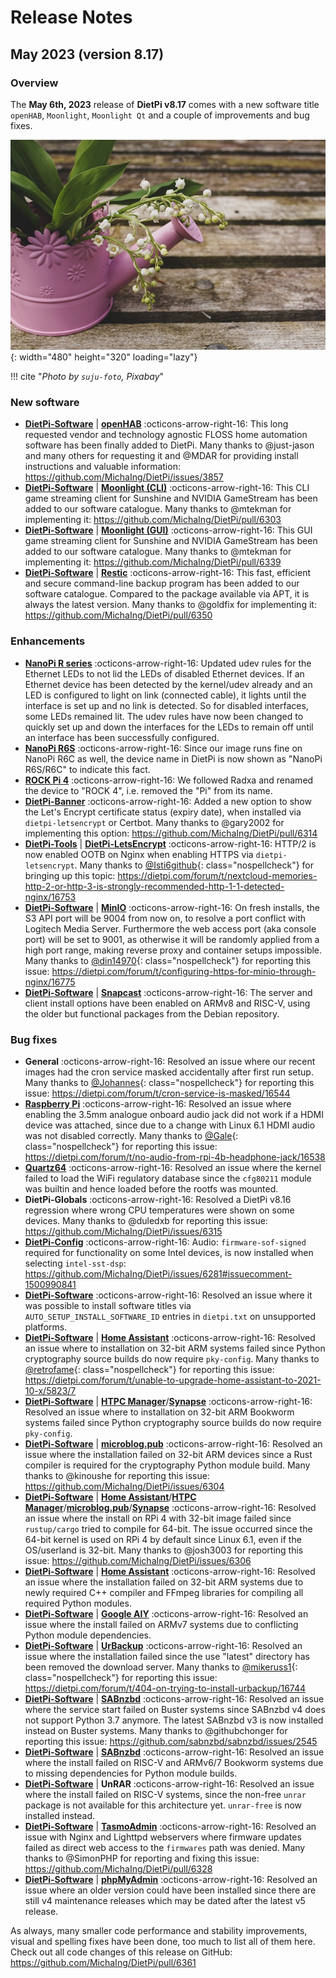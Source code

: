 # Release Notes

## May 2023 (version 8.17)

### Overview

The **May 6th, 2023** release of **DietPi v8.17** comes with a new software title `openHAB`, `Moonlight`, `Moonlight Qt` and a couple of improvements and bug fixes.

![Lilies of the valley](../assets/images/dietpi-release-v8_17.jpg){: width="480" height="320" loading="lazy"}

!!! cite "*Photo by `suju-foto`, Pixabay*"

### New software

- [**DietPi-Software**](../dietpi_tools/software_installation.md#dietpi-software) | [**openHAB**](../software/social.md#openhab) :octicons-arrow-right-16: This long requested vendor and technology agnostic FLOSS home automation software has been finally added to DietPi. Many thanks to @just-jason and many others for requesting it and @MDAR for providing install instructions and valuable information: <https://github.com/MichaIng/DietPi/issues/3857>
- [**DietPi-Software**](../dietpi_tools/software_installation.md#dietpi-software) | [**Moonlight (CLI)**](../software/gaming.md#moonlight-cli) :octicons-arrow-right-16: This CLI game streaming client for Sunshine and NVIDIA GameStream has been added to our software catalogue. Many thanks to @mtekman for implementing it: <https://github.com/MichaIng/DietPi/pull/6303>
- [**DietPi-Software**](../dietpi_tools/software_installation.md#dietpi-software) | [**Moonlight (GUI)**](../software/gaming.md#moonlight-gui) :octicons-arrow-right-16: This GUI game streaming client for Sunshine and NVIDIA GameStream has been added to our software catalogue. Many thanks to @mtekman for implementing it: <https://github.com/MichaIng/DietPi/pull/6339>
- [**DietPi-Software**](../dietpi_tools/software_installation.md#dietpi-software) | [**Restic**](../software/cloud.md#restic) :octicons-arrow-right-16: This fast, efficient and secure command-line backup program has been added to our software catalogue. Compared to the package available via APT, it is always the latest version. Many thanks to @goldfix for implementing it: <https://github.com/MichaIng/DietPi/pull/6350>

### Enhancements

- [**NanoPi R series**](../hardware.md#nanopi-series-friendlyelec) :octicons-arrow-right-16: Updated udev rules for the Ethernet LEDs to not lid the LEDs of disabled Ethernet devices. If an Ethernet device has been detected by the kernel/udev already and an LED is configured to light on link (connected cable), it lights until the interface is set up and no link is detected. So for disabled interfaces, some LEDs remained lit. The udev rules have now been changed to quickly set up and down the interfaces for the LEDs to remain off until an interface has been successfully configured.
- [**NanoPi R6S**](../hardware.md#nanopi-series-friendlyelec) :octicons-arrow-right-16: Since our image runs fine on NanoPi R6C as well, the device name in DietPi is now shown as "NanoPi R6S/R6C" to indicate this fact.
- [**ROCK Pi 4**](../hardware.md#radxa) :octicons-arrow-right-16: We followed Radxa and renamed the device to "ROCK 4", i.e. removed the "Pi" from its name.
- [**DietPi-Banner**](../dietpi_tools/misc_tools.md#dietpi-banner) :octicons-arrow-right-16: Added a new option to show the Let's Encrypt certificate status (expiry date), when installed via `dietpi-letsencrypt` or Certbot. Many thanks to @gary2002 for implementing this option: <https://github.com/MichaIng/DietPi/pull/6314>
- [**DietPi-Tools**](../dietpi_tools.md) | [**DietPi-LetsEncrypt**](../dietpi_tools/software_installation.md#dietpi-letsencrypt) :octicons-arrow-right-16: HTTP/2 is now enabled OOTB on Nginx when enabling HTTPS via `dietpi-letsencrypt`. Many thanks to [@Isti6github](https://dietpi.com/forum/u/Isti6github){: class="nospellcheck"} for bringing up this topic: <https://dietpi.com/forum/t/nextcloud-memories-http-2-or-http-3-is-strongly-recommended-http-1-1-detected-nginx/16753>
- [**DietPi-Software**](../dietpi_tools/software_installation.md#dietpi-software) | [**MinIO**](../software/cloud.md#minio) :octicons-arrow-right-16: On fresh installs, the S3 API port will be 9004 from now on, to resolve a port conflict with Logitech Media Server. Furthermore the web access port (aka console port) will be set to 9001, as otherwise it will be randomly applied from a high port range, making reverse proxy and container setups impossible. Many thanks to [@din14970](https://dietpi.com/forum/u/din14970){: class="nospellcheck"} for reporting this issue: <https://dietpi.com/forum/t/configuring-https-for-minio-through-nginx/16775>
- [**DietPi-Software**](../dietpi_tools/software_installation.md#dietpi-software) | [**Snapcast**](../software/media.md#snapcast-server) :octicons-arrow-right-16: The server and client install options have been enabled on ARMv8 and RISC-V, using the older but functional packages from the Debian repository.

### Bug fixes

- **General** :octicons-arrow-right-16: Resolved an issue where our recent images had the cron service masked accidentally after first run setup. Many thanks to [@Johannes](https://dietpi.com/forum/u/Johannes){: class="nospellcheck"} for reporting this issue: <https://dietpi.com/forum/t/cron-service-is-masked/16544>
- [**Raspberry Pi**](../hardware.md#raspberry-pi) :octicons-arrow-right-16: Resolved an issue where enabling the 3.5mm analogue onboard audio jack did not work if a HDMI device was attached, since due to a change with Linux 6.1 HDMI audio was not disabled correctly. Many thanks to [@Gale](https://dietpi.com/forum/u/Gale){: class="nospellcheck"} for reporting this issue: <https://dietpi.com/forum/t/no-audio-from-rpi-4b-headphone-jack/16538>
- [**Quartz64**](../hardware.md#pine64) :octicons-arrow-right-16: Resolved an issue where the kernel failed to load the WiFi regulatory database since the `cfg80211` module was builtin and hence loaded before the rootfs was mounted.
- **DietPi-Globals** :octicons-arrow-right-16: Resolved a DietPi v8.16 regression where wrong CPU temperatures were shown on some devices. Many thanks to @duledxb for reporting this issue: <https://github.com/MichaIng/DietPi/issues/6315>
- [**DietPi-Config**](../dietpi_tools/system_configuration.md#dietpi-config) :octicons-arrow-right-16: Audio: `firmware-sof-signed` required for functionality on some Intel devices, is now installed when selecting `intel-sst-dsp`: <https://github.com/MichaIng/DietPi/issues/6281#issuecomment-1500990841>
- [**DietPi-Software**](../dietpi_tools/software_installation.md#dietpi-software) :octicons-arrow-right-16: Resolved an issue where it was possible to install software titles via `AUTO_SETUP_INSTALL_SOFTWARE_ID` entries in `dietpi.txt` on unsupported platforms.
- [**DietPi-Software**](../dietpi_tools/software_installation.md#dietpi-software) | [**Home Assistant**](../software/home_automation.md#home-assistant) :octicons-arrow-right-16: Resolved an issue where to installation on 32-bit ARM systems failed since Python cryptography source builds do now require `pky-config`. Many thanks to [@retrofame](https://dietpi.com/forum/u/retrofame){: class="nospellcheck"} for reporting this issue: <https://dietpi.com/forum/t/unable-to-upgrade-home-assistant-to-2021-10-x/5823/7>
- [**DietPi-Software**](../dietpi_tools/software_installation.md#dietpi-software) | [**HTPC Manager**](../software/bittorrent.md#htpc-manager)/[**Synapse**](../software/social.md#synapse) :octicons-arrow-right-16: Resolved an issue where to installation on 32-bit ARM Bookworm systems failed since Python cryptography source builds do now require `pky-config`.
- [**DietPi-Software**](../dietpi_tools/software_installation.md#dietpi-software) | [**microblog.pub**](../software/social.md#microblogpub) :octicons-arrow-right-16: Resolved an issue where the installation failed on 32-bit ARM devices since a Rust compiler is required for the cryptography Python module build. Many thanks to @kinoushe for reporting this issue: <https://github.com/MichaIng/DietPi/issues/6304>
- [**DietPi-Software**](../dietpi_tools/software_installation.md#dietpi-software) | [**Home Assistant**](../software/home_automation.md#home-assistant)/[**HTPC Manager**](../software/bittorrent.md#htpc-manager)/[**microblog.pub**](../software/social.md#microblogpub)/[**Synapse**](../software/social.md#synapse) :octicons-arrow-right-16: Resolved an issue where the install on RPi 4 with 32-bit image failed since `rustup/cargo` tried to compile for 64-bit. The issue occurred since the 64-bit kernel is used on RPi 4 by default since Linux 6.1, even if the OS/userland is 32-bit. Many thanks to @josh3003 for reporting this issue: <https://github.com/MichaIng/DietPi/issues/6306>
- [**DietPi-Software**](../dietpi_tools/software_installation.md#dietpi-software) | [**Home Assistant**](../software/home_automation.md#home-assistant) :octicons-arrow-right-16: Resolved an issue where the installation failed on 32-bit ARM systems due to newly required C++ compiler and FFmpeg libraries for compiling all required Python modules.
- [**DietPi-Software**](../dietpi_tools/software_installation.md#dietpi-software) | [**Google AIY**](../software/hardware_projects.md#google-aiy) :octicons-arrow-right-16: Resolved an issue where the install failed on ARMv7 systems due to conflicting Python module dependencies.
- [**DietPi-Software**](../dietpi_tools/software_installation.md#dietpi-software) | [**UrBackup**](../software/cloud.md#urbackup) :octicons-arrow-right-16: Resolved an issue where the installation failed since the use "latest" directory has been removed the download server. Many thanks to [@mikeruss1](https://dietpi.com/forum/u/mikeruss1){: class="nospellcheck"} for reporting this issue: <https://dietpi.com/forum/t/404-on-trying-to-install-urbackup/16744>
- [**DietPi-Software**](../dietpi_tools/software_installation.md#dietpi-software) | [**SABnzbd**](../software/bittorrent.md#sabnzbd) :octicons-arrow-right-16: Resolved an issue where the service start failed on Buster systems since SABnzbd v4 does not support Python 3.7 anymore. The latest SABnzbd v3 is now installed instead on Buster systems. Many thanks to @githubchonger for reporting this issue: <https://github.com/sabnzbd/sabnzbd/issues/2545>
- [**DietPi-Software**](../dietpi_tools/software_installation.md#dietpi-software) | [**SABnzbd**](../software/bittorrent.md#sabnzbd) :octicons-arrow-right-16: Resolved an issue where the install failed on RISC-V and ARMv6/7 Bookworm systems due to missing dependencies for Python module builds.
- [**DietPi-Software**](../dietpi_tools/software_installation.md#dietpi-software) | **UnRAR** :octicons-arrow-right-16: Resolved an issue where the install failed on RISC-V systems, since the non-free `unrar` package is not available for this architecture yet. `unrar-free` is now installed instead.
- [**DietPi-Software**](../dietpi_tools/software_installation.md#dietpi-software) | [**TasmoAdmin**](../software/home_automation.md#tasmoadmin) :octicons-arrow-right-16: Resolved an issue with Nginx and Lighttpd webservers where firmware updates failed as direct web access to the `firmwares` path was denied. Many thanks to @SimonPHP for reporting and fixing this issue: <https://github.com/MichaIng/DietPi/pull/6328>
- [**DietPi-Software**](../dietpi_tools/software_installation.md#dietpi-software) | [**phpMyAdmin**](../software/databases.md#phpmyadmin) :octicons-arrow-right-16: Resolved an issue where an older version could have been installed since there are still v4 maintenance releases which may be dated after the latest v5 release.

As always, many smaller code performance and stability improvements, visual and spelling fixes have been done, too much to list all of them here. Check out all code changes of this release on GitHub: <https://github.com/MichaIng/DietPi/pull/6361>
